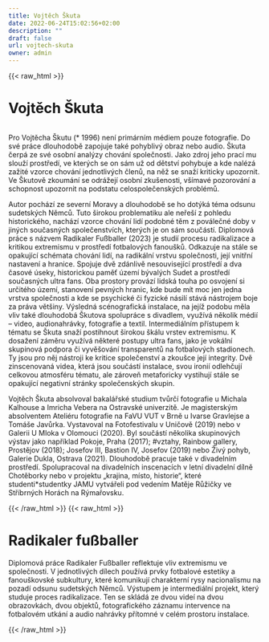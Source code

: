 ```yaml
---
title: Vojtěch Škuta
date: 2022-06-24T15:02:56+02:00
description: ""
draft: false
url: vojtech-skuta
owner: admin
---
```

{{< raw_html >}}
<h1 id="vojtěch-&scaron;kuta">Vojtěch &Scaron;kuta</h1>
<div class="page" title="Page 36">
<div class="section">
<div class="layoutArea">
<div class="column">
<p>Pro Vojtěcha Škutu (* 1996) není primárním médiem pouze fotografie. Do své práce dlouhodobě zapojuje také pohyblivý obraz nebo audio. Škuta čerpá ze své osobní analýzy chování společnosti. Jako zdroj jeho prací mu slouží prostředí, ve kterých se on sám už od dětství pohybuje a kde nalézá zažité vzorce chování jednotlivých členů, na něž se snaží kriticky upozornit. Ve Škutově zkoumání se odrážejí osobní zkušenosti, všímavé pozorování a schopnost upozornit na podstatu celospolečenských problémů.</p>
<p>Autor pochází ze severní Moravy a dlouhodobě se ho dotýká téma odsunu sudetských Němců. Tuto širokou problematiku ale neřeší z pohledu historického, nachází vzorce chování lidí podobné těm z poválečné doby v jiných současných společenstvích, kterých je on sám součástí. Diplomová práce s názvem Radikaler Fu&szlig;baller (2023) je studií procesu radikalizace a kritikou extremismu v prostředí fotbalových fanoušků. Odkazuje na stále se opakující schémata chování lidí, na radikální vrstvu společnosti, její vnitřní nastavení a hranice. Spojuje dvě zdánlivě nesouvisející prostředí a dva časové úseky, historickou paměť území bývalých Sudet a prostředí současných ultra fans. Oba prostory provází lidská touha po osvojení si určitého území, stanovení pevných hranic, kde bude mít moc jen jedna vrstva společnosti a kde se psychické či fyzické násilí stává nástrojem boje za práva většiny. Výsledná scénografická instalace, na jejíž podobu měla vliv také dlouhodobá Škutova spolupráce s divadlem, využívá několik médií &ndash; video, audionahrávky, fotografie a textil. Intermediálním přístupem k tématu se Škuta snaží postihnout širokou škálu vrstev extremismu. K dosažení záměru využívá některé postupy ultra fans, jako je vokální skupinová podpora či vyvěšování transparentů na fotbalových stadionech. Ty jsou pro něj nástroji ke kritice společenství a zkoušce její integrity. Dvě zinscenovaná videa, která jsou součástí instalace, svou ironií odlehčují celkovou atmosféru tématu, ale zároveň metaforicky vystihují stále se opakující negativní stránky společenských skupin.</p>
<p>Vojtěch Škuta absolvoval bakalářské studium tvůrčí fotografie u Michala Kalhouse a Imricha Vebera na Ostravské univerzitě.&nbsp;Je magisterským absolventem Ateliéru fotografie na FaVU VUT&nbsp;v Brně u Ivarse Gravlejse a Tomáše Javůrka. Vystavoval na Fotofestivalu v Uničově (2019) nebo v Galerii U Mloka v Olomouci (2020). Byl součástí několika skupinových výstav jako například Pokoje, Praha (2017); #vztahy, Rainbow gallery, Prostějov (2018); Josefov III, Bastion IV, Josefov (2019) nebo Živý pohyb, Galerie Dukla, Ostrava (2021). Dlouhodobě pracuje také v divadelním prostředí. Spolupracoval na divadelních inscenacích v letní divadelní dílně Chotěborky nebo v projektu &bdquo;krajina, místo, historie&ldquo;, které studenti*studentky JAMU vytvářeli pod vedením Matěje Růžičky ve Stříbrných Horách na Rýmařovsku.</p>
</div>
</div>
</div>
</div>
{{< /raw_html >}}
<!-- SECTION BREAK -->
{{< raw_html >}}
<h1 class="b-detail__title">Radikaler fu&szlig;baller</h1>
<p>Diplomov&aacute; pr&aacute;ce Radikaler Fu&szlig;baller reflektuje vliv extremismu ve společnosti. V jednotliv&yacute;ch d&iacute;lech použ&iacute;v&aacute; prvky fotbalov&eacute; estetiky a fanou&scaron;kovsk&eacute; subkultury, kter&eacute; komunikuj&iacute; charaktern&iacute; rysy nacionalismu na pozad&iacute; odsunu sudetsk&yacute;ch Němců. V&yacute;stupem je intermedi&aacute;ln&iacute; projekt, kter&yacute; studuje proces radikalizace. Ten se skl&aacute;d&aacute; ze dvou vide&iacute; na dvou obrazovk&aacute;ch, dvou objektů, fotografick&eacute;ho z&aacute;znamu intervence na fotbalov&eacute;m utk&aacute;n&iacute; a audio nahr&aacute;vky př&iacute;tomn&eacute; v cel&eacute;m prostoru instalace.</p>
{{< /raw_html >}}
